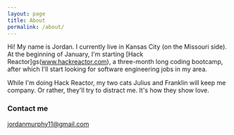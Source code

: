 ```yaml
---
layout: page
title: About
permalink: /about/
---
```


Hi! My name is Jordan. I currently live in Kansas City (on the Missouri side). At the beginning of January, I'm starting [Hack Reactor]gs(www.hackreactor.com), a three-month long coding bootcamp, after which I'll start looking for software engineering jobs in my area.

While I'm doing Hack Reactor, my two cats Julius and Franklin will keep me company. Or rather, they'll try to distract me. It's how they show love.


### Contact me

[jordanmurphy11@gmail.com](mailto:jordanmurphy11@gmail.com)
